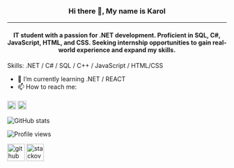 ### <p align="center" >Hi there 👋, My name is **Karol** </p>
---
#### <p align="center"> IT student with a passion for .NET development. Proficient in SQL, C#, JavaScript, HTML, and CSS. Seeking internship opportunities to gain real-world experience and expand my skills. </p>

Skills: .NET / C# / SQL / C++ / JavaScript / HTML/CSS

- 🌱 I’m currently learning .NET / REACT 
- 📫 How to reach me: <br/>

[<img src="https://upload.wikimedia.org/wikipedia/commons/thumb/4/4f/Twitter-logo.svg/2491px-Twitter-logo.svg.png" alt='twitter' height='20'>](https://www.linkedin.com/in/karol-mendala-903750231/) [<img src='https://cdn-icons-png.flaticon.com/512/174/174857.png' alt='linkedin' height='20' style="margin-top:4px;">](https://www.linkedin.com/in/https://www.linkedin.com/in/karol-mendala-903750231//)


![GitHub stats](https://github-readme-stats.vercel.app/api?username=M3ND1&show_icons=true)  

![Profile views](https://gpvc.arturio.dev/M3ND1)  


[<img src='https://icon-library.com/images/github-svg-icon/github-svg-icon-3.jpg' alt='github' height='40'>](https://github.com/M3ND1) [<img src='https://cdn.jsdelivr.net/npm/simple-icons@3.0.1/icons/stackoverflow.svg' alt='stackoverflow' height='40'>](https://stackoverflow.com/users/https://stackoverflow.com/users/21299329/mendi)  
<!--
**M3ND1/M3ND1** is a ✨ _special_ ✨ repository because its `README.md` (this file) appears on your GitHub profile.

Here are some ideas to get you started:

- 🔭 I’m currently working on ...
- 🌱 I’m currently learning ...
- 👯 I’m looking to collaborate on ...
- 🤔 I’m looking for help with ...
- 💬 Ask me about ...
- 📫 How to reach me: ...
- 😄 Pronouns: ...
- ⚡ Fun fact: ...
-->
